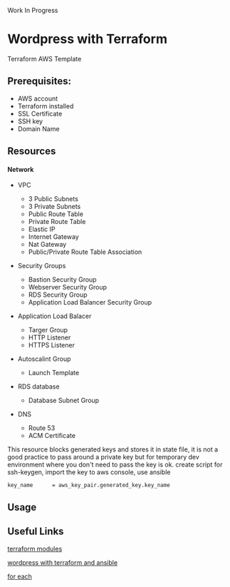 Work In Progress
# Wordpress with Terraform

Terraform AWS Template

 ## Prerequisites:
   - AWS account
   - Terraform installed 
   - SSL Certificate
   - SSH key
   - Domain Name

## Resources

 #### Network
  - VPC
    - 3 Public Subnets
    - 3 Private Subnets
    - Public Route Table
    - Private Route Table
    - Elastic IP
    - Internet Gateway
    - Nat Gateway
    - Public/Private Route Table Association

- Security Groups
   - Bastion Security Group
   - Webserver Security Group 
   - RDS Security Group
   - Application Load Balancer Security Group

- Application Load Balacer
  - Targer Group
  - HTTP Listener
  - HTTPS Listener

- Autoscalint Group
  - Launch Template

- RDS database
  - Database Subnet Group

- DNS
  - Route 53
  - ACM Certificate

This resource blocks generated keys and stores it in state file, it is not a good practice to pass around a private key but for temporary dev environment where you don't need to pass the key is ok. create script for ssh-keygen, import the key to aws console, use ansible
```
key_name      = aws_key_pair.generated_key.key_name
```
## Usage




## Useful Links

[terraform modules](https://registry.terraform.io/modules/erkinsinc/wordpress/aws/latest?tab=resources)

[wordpress with terraform and ansible](https://mschirbel.medium.com/wordpress-on-aws-using-terraform-and-ansible-8c3e04cb76e9)

[for each](https://learn.hashicorp.com/tutorials/terraform/for-each?in=terraform/configuration-language)